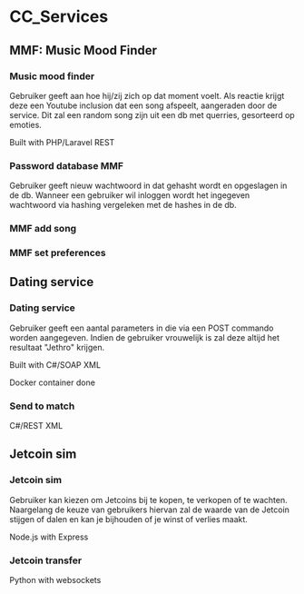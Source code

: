 # CC_Services

## MMF: Music Mood Finder

### Music mood finder
Gebruiker geeft aan hoe hij/zij zich op dat moment voelt. Als reactie krijgt deze een Youtube inclusion dat een song afspeelt, aangeraden door de service. Dit zal een random song zijn uit een db met querries, gesorteerd op emoties.

Built with PHP/Laravel REST

### Password database MMF
Gebruiker geeft nieuw wachtwoord in dat gehasht wordt en opgeslagen in de db. Wanneer een gebruiker wil inloggen wordt het ingegeven wachtwoord via hashing vergeleken met de hashes in de db.

### MMF add song

### MMF set preferences

## Dating service

### Dating service
Gebruiker geeft een aantal parameters in die via een POST commando worden aangegeven. Indien de gebruiker vrouwelijk is zal deze altijd het resultaat "Jethro" krijgen.

Built with C#/SOAP XML

Docker container done

### Send to match
C#/REST XML

## Jetcoin sim

### Jetcoin sim
Gebruiker kan kiezen om Jetcoins bij te kopen, te verkopen of te wachten. Naargelang de keuze van gebruikers hiervan zal de waarde van de Jetcoin stijgen of dalen en kan je bijhouden of je winst of verlies maakt.

Node.js with Express

### Jetcoin transfer
Python with websockets
